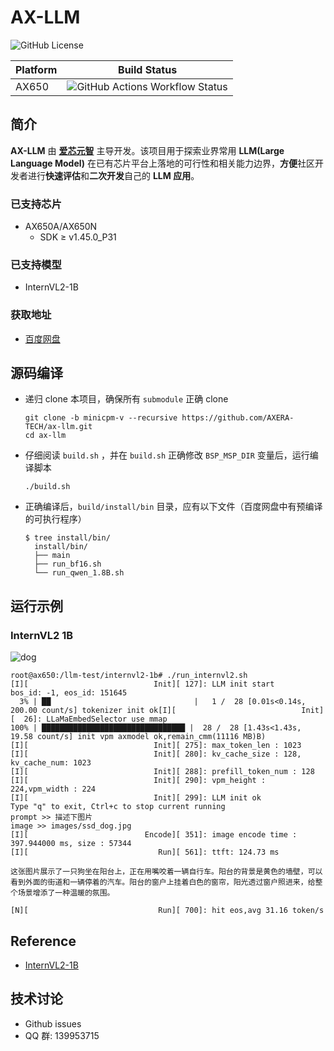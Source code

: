 # AX-LLM

![GitHub License](https://img.shields.io/github/license/AXERA-TECH/ax-llm)

| Platform | Build Status |
| -------- | ------------ |
| AX650    | ![GitHub Actions Workflow Status](https://img.shields.io/github/actions/workflow/status/AXERA-TECH/ax-llm/build_650.yml)|

## 简介

**AX-LLM** 由 **[爱芯元智](https://www.axera-tech.com/)** 主导开发。该项目用于探索业界常用 **LLM(Large Language Model)** 在已有芯片平台上落地的可行性和相关能力边界，**方便**社区开发者进行**快速评估**和**二次开发**自己的 **LLM 应用**。

### 已支持芯片

- AX650A/AX650N
  - SDK ≥ v1.45.0_P31

### 已支持模型

- InternVL2-1B

### 获取地址

- [百度网盘](https://pan.baidu.com/s/1_LG-sPKnLS_LTWF3Cmcr7A?pwd=ph0e)

## 源码编译

- 递归 clone 本项目，确保所有 `submodule` 正确 clone
    ```shell
    git clone -b minicpm-v --recursive https://github.com/AXERA-TECH/ax-llm.git
    cd ax-llm
    ```
- 仔细阅读 `build.sh` ，并在 `build.sh` 正确修改 `BSP_MSP_DIR` 变量后，运行编译脚本
    ```shell
    ./build.sh
    ```
- 正确编译后，`build/install/bin` 目录，应有以下文件（百度网盘中有预编译的可执行程序）
  ```
  $ tree install/bin/
    install/bin/
    ├── main
    ├── run_bf16.sh
    └── run_qwen_1.8B.sh
  ```
  
## 运行示例

### InternVL2 1B

![dog](https://github.com/user-attachments/assets/fa58faaa-48ed-4550-a37c-8d6b39eef9b8)

```shell
root@ax650:/llm-test/internvl2-1b# ./run_internvl2.sh
[I][                            Init][ 127]: LLM init start
bos_id: -1, eos_id: 151645
  3% | ██                                |   1 /  28 [0.01s<0.14s, 200.00 count/s] tokenizer init ok[I][                            Init][  26]: LLaMaEmbedSelector use mmap
100% | ████████████████████████████████ |  28 /  28 [1.43s<1.43s, 19.58 count/s] init vpm axmodel ok,remain_cmm(11116 MB)B)
[I][                            Init][ 275]: max_token_len : 1023
[I][                            Init][ 280]: kv_cache_size : 128, kv_cache_num: 1023
[I][                            Init][ 288]: prefill_token_num : 128
[I][                            Init][ 290]: vpm_height : 224,vpm_width : 224
[I][                            Init][ 299]: LLM init ok
Type "q" to exit, Ctrl+c to stop current running
prompt >> 描述下图片
image >> images/ssd_dog.jpg
[I][                          Encode][ 351]: image encode time : 397.944000 ms, size : 57344
[I][                             Run][ 561]: ttft: 124.73 ms

这张图片展示了一只狗坐在阳台上，正在用嘴咬着一辆自行车。阳台的背景是黄色的墙壁，可以看到外面的街道和一辆停着的汽车。阳台的窗户上挂着白色的窗帘，阳光透过窗户照进来，给整个场景增添了一种温暖的氛围。

[N][                             Run][ 700]: hit eos,avg 31.16 token/s
```

## Reference

- [InternVL2-1B](https://huggingface.co/OpenGVLab/InternVL2-1B)

## 技术讨论

- Github issues
- QQ 群: 139953715
